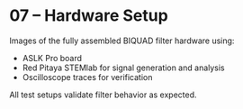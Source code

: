 # 07 – Hardware Setup

Images of the fully assembled BIQUAD filter hardware using:

- ASLK Pro board
- Red Pitaya STEMlab for signal generation and analysis
- Oscilloscope traces for verification

All test setups validate filter behavior as expected.